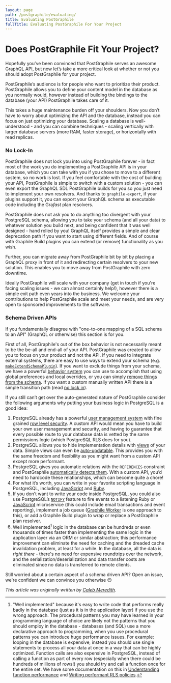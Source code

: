 ```yaml
---
layout: page
path: /postgraphile/evaluating/
title: Evaluating PostGraphile
fullTitle: Evaluating PostGraphile For Your Project
---
```


# Does PostGraphile Fit Your Project?

Hopefully you’ve been convinced that PostGraphile serves an awesome GraphQL API,
but now let’s take a more critical look at whether or not you should adopt
PostGraphile for your project.

PostGraphile’s audience is for people who want to prioritize their product.
PostGraphile allows you to define your content model in the database as you
normally would, however instead of building the bindings to the database (your
API) PostGraphile takes care of it.

This takes a huge maintenance burden off your shoulders. Now you don’t have to
worry about optimizing the API and the database, instead you can focus on just
optimizing your database. Scaling a database is well-understood - and you can
combine techniques - scaling vertically with larger database servers (more RAM,
faster storage), or horizontally with read replicas.

### No Lock-In

PostGraphile does not lock you into using PostGraphile forever - in fact most of
the work you do implementing a PostGraphile API is in your database, which you
can take with you if you chose to move to a different system, so no work is
lost. If you feel comfortable with the cost of building your API, PostGraphile
is simple to switch with a custom solution - you can even export the GraphQL SDL
PostGraphile builds for you so you just need to implement your own resolvers.
And thanks to `graphile-export`, if your plugins support it, you can export
your GraphQL schema as executable code including the Gra*fast* plan resolvers.

PostGraphile does not ask you to do anything too divergent with your PostgreSQL
schema, allowing you to take your schema (and all your data) to whatever
solution you build next, and being confident that it was well designed - hand
rolled by you! GraphQL itself provides a simple and clear deprecation path if
you want to start using different fields. And of course with Graphile Build
plugins you can extend (or remove) functionality as you wish.

Further, you can migrate away from PostGraphile bit by bit by placing a GraphQL
proxy in front of it and redirecting certain resolvers to your new solution.
This enables you to move away from PostGraphile with zero downtime.

Ideally PostGraphile will scale with your company (get in touch if you're
facing scaling issues - we can almost certainly help!), however there is a
simple exit path even years into the business. We welcome your contributions to
help PostGraphile scale and meet your needs, and are very open to sponsored
improvements to the software.

### Schema Driven APIs

If you fundamentally disagree with "one-to-one mapping of a SQL schema to an
API" (GraphQL or otherwise) this section is for you.

First of all, PostGraphile's out of the box behavior is not necessarily meant
to be the be-all and end-all of your API. PostGraphile was created to allow you
to focus on your product and not the API. If you need to integrate external
systems, there are easy to use ways to extend your schema (e.g.
[`makeExtendSchemaPlugin`](./make-extend-schema-plugin)). If you want to
exclude things from your schema, we have a powerful [behavior
system](./behavior) you can use to accomplish that using global preferences and
local overrides, or you can simply [remove things from the
schema](./extending-raw#removing-things-from-the-schema). If you want a custom
manually written API there is a simple transition path (read [no lock
in](#no-lock-in)).

If you still can’t get over the auto-generated nature of PostGraphile consider
the following arguments why putting your business logic in PostgreSQL is a good
idea:

1.  PostgreSQL already has a powerful [user management system][user-management]
    with fine grained [row level security][row-level-security]. A custom API
    would mean you have to build your own user management and security, and
    having to guarantee that every possible route to your database data is
    vetted by the same permissions logic (which PostgreSQL RLS does for you).
2.  PostgreSQL allows you to hide implementation details with [views][pg-views]
    of your data. Simple views can even be [auto-updatable][pg-udpatable-views].
    This provides you with the same freedom and flexibility as you might want
    from a custom API except more performant.
3.  PostgreSQL gives you automatic relations with the `REFERENCES` constraint
    and PostGraphile [automatically detects them](./relations/). With a custom
    API, you’d need to hardcode these relationships, which can become quite a
    chore!
4.  For what it’s worth, you can write in your favorite scripting language in
    PostgreSQL, including [JavaScript][js-in-pg] and [Ruby][ruby-in-pg].
5.  If you don’t want to write your code inside PostgreSQL, you could also use
    PostgreSQL’s [`NOTIFY`][pg-notify] feature to fire events to a listening
    Ruby or [JavaScript][node-pg-notify] microservice (this could include email
    transactions and event reporting), implement a job queue ([Graphile
    Worker](https://github.com/graphile/worker) is one approach to this), or
    add a Graphile Build plugin to wrap or replace a PostGraphile plan
    resolver.
6.  Well implemented[^1] logic in the database can be hundreds or even thousands
    of times faster than implementing the same logic in the application layer
    via an ORM or similar abstraction; this performance improvement can
    eliminate the need for caching and the dreaded cache invalidation problem,
    at least for a while. In the database, all the data is _right there_ -
    there's no need for expensive roundtrips over the network, and the
    serialization/deserialization and data transfer costs are eliminated since
    no data is transferred to remote clients.

Still worried about a certain aspect of a schema driven API? Open an issue,
we're confident we can convince you otherwise 😉

[^1]:
    "Well implemented" because it's easy to write code that performs really
    badly in the database (just as it is in the application layer) if you use the
    wrong approach. The procedural patterns you may have learned in your
    programming language of choice are likely not the patterns that you should
    employ in the database - databases (and SQL) use a more declarative approach to
    programming, when you use procedural patterns you can introduce huge
    performance issues. For example: looping in the database is expensive, instead
    you should use single statements to process all your data at once in a way that
    can be highly optimized. Function calls are also expensive in PostgreSQL,
    instead of calling a function as part of every row (especially when there could
    be hundreds of millions of rows!) you should try and call a function once for
    the entire set. We have some documentation on this in [Understanding function
    performance](./functions#understanding-function-performance) and [Writing
    performant RLS policies](./required-knowledge#writing-performant-rls-policies).

[user-management]: http://www.postgresql.org/docs/current/static/user-manag.html
[row-level-security]: http://www.postgresql.org/docs/current/static/ddl-rowsecurity.html
[pg-views]: http://www.postgresql.org/docs/current/static/sql-createview.html
[pg-udpatable-views]: http://www.postgresql.org/docs/current/static/sql-createview.html#SQL-CREATEVIEW-UPDATABLE-VIEWS
[js-in-pg]: https://blog.heroku.com/archives/2013/6/5/javascript_in_your_postgres
[ruby-in-pg]: https://github.com/knu/postgresql-plruby
[pg-notify]: http://www.postgresql.org/docs/current/static/sql-notify.html
[node-pg-notify]: https://www.npmjs.com/package/pg-pubsub

_This article was originally written by
[Caleb Meredith](https://twitter.com/calebmer)._

